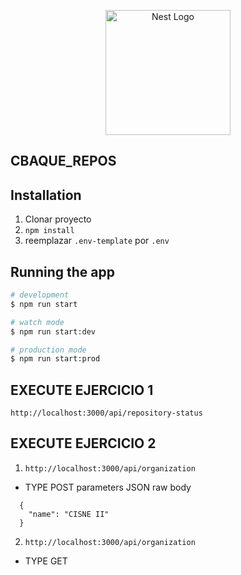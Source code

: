 <p align="center">
  <a href="http://nestjs.com/" target="blank"><img src="https://nestjs.com/img/logo-small.svg" width="200" alt="Nest Logo" /></a>
</p>


##  CBAQUE_REPOS

## Installation

1. Clonar proyecto
2. ``` npm install ```
3. reemplazar ``` .env-template ``` por ``` .env ```

## Running the app

```bash
# development
$ npm run start

# watch mode
$ npm run start:dev

# production mode
$ npm run start:prod

```
## EXECUTE EJERCICIO 1
``` http://localhost:3000/api/repository-status ```

## EXECUTE EJERCICIO 2
1. ``` http://localhost:3000/api/organization ```
* TYPE POST parameters JSON raw body
``` 
  {
    "name": "CISNE II"
  } 
``` 

2. ``` http://localhost:3000/api/organization ```
* TYPE GET 


